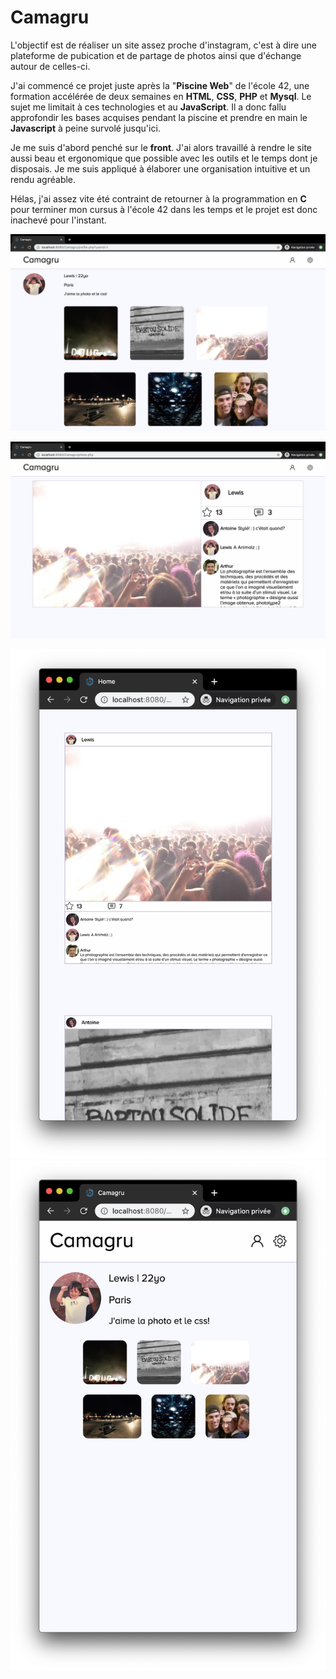# Camagru

L'objectif est de réaliser un site assez proche d'instagram, c'est à dire une plateforme de pubication et de partage de photos ainsi que d'échange autour de celles-ci.

J'ai commencé ce projet juste après la "**Piscine Web**" de l'école 42, une formation accélérée de deux semaines en **HTML**, **CSS**, **PHP** et **Mysql**. Le sujet me limitait à ces technologies et au **JavaScript**. Il a donc fallu approfondir les bases acquises pendant la piscine et prendre en main le **Javascript** à peine survolé jusqu'ici.

Je me suis d'abord penché sur le **front**. J'ai alors travaillé à rendre le site aussi beau et ergonomique que possible avec les outils et le temps dont je disposais. Je me suis appliqué à élaborer une organisation intuitive et un rendu agréable.

Hélas, j'ai assez vite été contraint de retourner à la programmation en **C** pour terminer mon cursus à l'école 42 dans les temps et le projet est donc inachevé pour l'instant.


![](pics/pic1.png)  

![](pics/Pic2.png)  

![](pics/pic4.png)
![](pics/pic5.png) 
